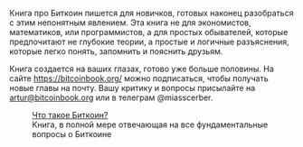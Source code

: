  

Книга про Биткоин пишется для новичков, готовых наконец разобраться с этим непонятным явлением. Эта книга не для экономистов, математиков, или программистов, а для простых обывателей, которые предпочитают не глубокие теории, а простые и логичные разъяснения, которые легко понять, запомнить и пояснить друзьям.

Книга создается на ваших глазах, готово уже больше половины. На сайте <https://bitcoinbook.org/> можно подписаться, чтобы получать новые главы на почту. Вашу критику и вопросы присылайте на artur@bitcoinbook.org или в телеграм @miasscerber.

<figure class="kg-card kg-bookmark-card kg-card-hascaption"><a class="kg-bookmark-container" href="https://bitcoinbook.org/what-is-bitcoin.html"><div class="kg-bookmark-content"><div class="kg-bookmark-title">Что такое Биткоин?</div><div class="kg-bookmark-description"></div><div class="kg-bookmark-metadata"><img alt="" class="kg-bookmark-icon" src="https://bitcoinbook.org/favicon.png"/></div></div></a><figcaption>Книга, в полной мере отвечающая на все фундаментальные вопросы о Биткоине</figcaption></figure>
